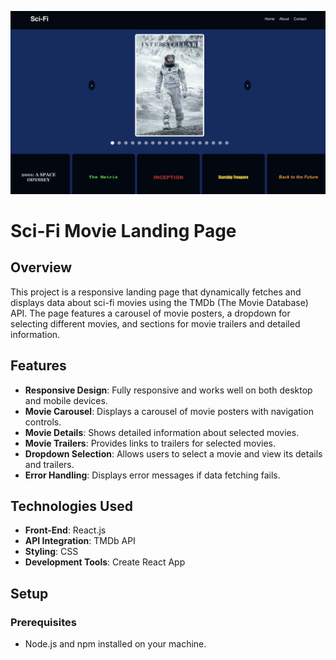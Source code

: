 
![Project Screenshot](./assets/screenshot.png)

# Sci-Fi Movie Landing Page

## Overview

This project is a responsive landing page that dynamically fetches and displays data about sci-fi movies using the TMDb (The Movie Database) API. The page features a carousel of movie posters, a dropdown for selecting different movies, and sections for movie trailers and detailed information.

## Features

- **Responsive Design**: Fully responsive and works well on both desktop and mobile devices.
- **Movie Carousel**: Displays a carousel of movie posters with navigation controls.
- **Movie Details**: Shows detailed information about selected movies.
- **Movie Trailers**: Provides links to trailers for selected movies.
- **Dropdown Selection**: Allows users to select a movie and view its details and trailers.
- **Error Handling**: Displays error messages if data fetching fails.

## Technologies Used

- **Front-End**: React.js
- **API Integration**: TMDb API
- **Styling**: CSS
- **Development Tools**: Create React App

## Setup

### Prerequisites

- Node.js and npm installed on your machine.


